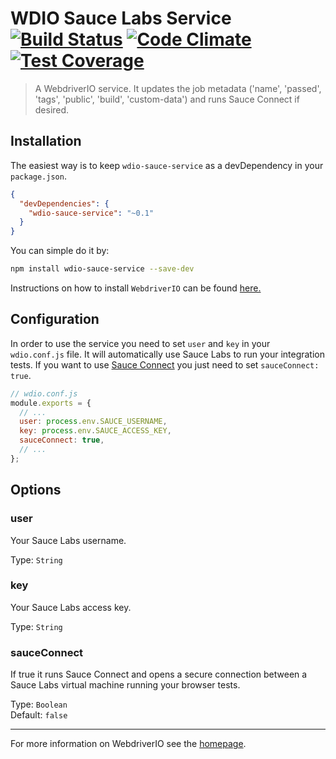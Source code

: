 WDIO Sauce Labs Service [![Build Status](https://travis-ci.org/webdriverio/wdio-sauce-service.svg?branch=master)](https://travis-ci.org/webdriverio/wdio-sauce-service) [![Code Climate](https://codeclimate.com/github/webdriverio/wdio-sauce-service/badges/gpa.svg)](https://codeclimate.com/github/webdriverio/wdio-sauce-service) [![Test Coverage](https://codeclimate.com/github/webdriverio/wdio-sauce-service/badges/coverage.svg)](https://codeclimate.com/github/webdriverio/wdio-sauce-service/coverage)
==========

> A WebdriverIO service. It updates the job metadata ('name', 'passed', 'tags', 'public', 'build', 'custom-data') and runs Sauce Connect if desired.

## Installation

The easiest way is to keep `wdio-sauce-service` as a devDependency in your `package.json`.

```json
{
  "devDependencies": {
    "wdio-sauce-service": "~0.1"
  }
}
```

You can simple do it by:

```bash
npm install wdio-sauce-service --save-dev
```

Instructions on how to install `WebdriverIO` can be found [here.](http://webdriver.io/guide/getstarted/install.html)

## Configuration

In order to use the service you need to set `user` and `key` in your `wdio.conf.js` file. It will automatically
use Sauce Labs to run your integration tests. If you want to use [Sauce Connect](https://wiki.saucelabs.com/display/DOCS/Using+Sauce+Connect+for+Testing+Behind+the+Firewall+or+on+Localhost)
you just need to set `sauceConnect: true`.

```js
// wdio.conf.js
module.exports = {
  // ...
  user: process.env.SAUCE_USERNAME,
  key: process.env.SAUCE_ACCESS_KEY,
  sauceConnect: true,
  // ...
};
```

## Options

### user
Your Sauce Labs username.

Type: `String`

### key
Your Sauce Labs access key.

Type: `String`

### sauceConnect
If true it runs Sauce Connect and opens a secure connection between a Sauce Labs virtual machine running your browser tests.

Type: `Boolean`<br>
Default: `false`

----

For more information on WebdriverIO see the [homepage](http://webdriver.io).
